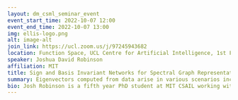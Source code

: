 ```yaml
---
layout: dm_csml_seminar_event
event_start_time: 2022-10-07 12:00
event_end_time: 2022-10-07 13:00
img: ellis-logo.png
alt: image-alt
join_link: https://ucl.zoom.us/j/97245943682
location: Function Space, UCL Centre for Artificial Intelligence, 1st Floor, 90 High Holborn, London WC1V 6BH
speaker: Joshua David Robinson
affiliation: MIT
title: Sign and Basis Invariant Networks for Spectral Graph Representation Learning
summary: Eigenvectors computed from data arise in various scenarios including principal component analysis, and matrix factorizations. Another key example is the eigenvectors of the graph Laplacian, which encode information about the structure of a graph or manifold. An important recent application of Laplacian eigenvector is to graph positional encodings, which have been used to develop more powerful graph architectures. However, eigenvectors have symmetries that should be respected by models taking eigenvector inputs; (i) sign flips, since if v is an eigenvector then so is -v; and (ii) more general basis symmetries, which occur in higher dimensional eigenspaces with infinitely many choices of basis eigenvectors. We introduce SignNet and BasisNet---new neural network architectures that are sign and basis invariant. We prove that our networks are universal, i.e., they can approximate any continuous function of eigenvectors with the desired invariances. Moreover, when used with Laplacian eigenvectors, our architectures are provably expressive for graph representation learning; they can approximate—and go beyond—any spectral graph convolution, and can compute spectral invariants that go beyond message passing neural networks. Experiments show the strength of our networks for molecular graph regression, learning expressive graph representations, and more.
bio: Josh Robinson is a fifth year PhD student at MIT CSAIL working with Stefanie Jegelka and Suvrit Sra. His interests include self-supervised learning and models such as graph neural networks that operate on discrete structured data.
---
```

